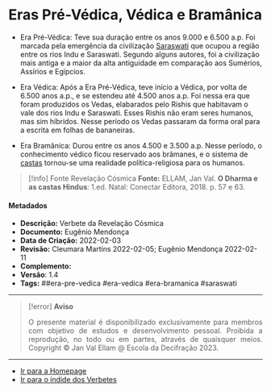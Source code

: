 # Eras Pré-Védica, Védica e Bramânica

- Era Pré-Védica: Teve sua duração entre os anos 9.000 e 6.500 a.p. Foi marcada pela emergência da civilização [Saraswati](Saraswati.md) que ocupou a região entre os rios Indu e Saraswati. Segundo alguns autores, foi a civilização mais antiga e a maior da alta antiguidade em comparação aos Sumérios, Assírios e Egípcios. 

- Era Védica: Após a Era Pré-Védica, teve início a Védica, por volta de 6.500 anos a.p., e se estendeu até 4.500 anos a.p. Foi nessa era que foram produzidos os Vedas, elabarados pelo Rishis que habitavam o vale dos rios Indu e Saraswati. Esses Rishis não eram seres humanos, mas sim híbridos. Nesse período os Vedas passaram da forma oral para a escrita em folhas de bananeiras.  

- Era Bramânica: Durou entre os anos 4.500 e 3.500 a.p. Nesse período, o conhecimento védico ficou reservado aos brâmanes, e o sistema de [castas](Castas.md) tornou-se uma realidade política-religiosa para os humanos. 

> [!info] Fonte Revelação Cósmica
>**Fonte:** ELLAM, Jan Val. **O Dharma e as castas Hindus**: 1.ed. Natal: Conectar Editora, 2018. p. 57 e 63. 

#### Metadados

- **Descrição:** Verbete da Revelação Cósmica
- **Documento:** Eugênio Mendonça
- **Data de Criação:**  2022-02-03
- **Revisão:** Cleumara Martins 2022-02-05; Eugênio Mendonça 2022-02-11
- **Complemento:** 
- **Versão**: 1.4
- **Tags:** ##era-pre-vedica #era-vedica #era-bramanica #saraswati 

---
> [!error] **Aviso**
> <p align="justify">O presente material é disponibilizado exclusivamente para membros com objetivo de estudos e desenvolvimento pessoal. Proibida a reprodução, no todo ou em partes, através de quaisquer meios. Copyright © Jan Val Ellam @ Escola da Decifração 2023. </p>

---
- [Ir para a Homepage](Homepage.canvas)
- [Ir para o índide dos Verbetes](ÍNDIDE%20GERAL%20DOS%20VERBETES.canvas)
